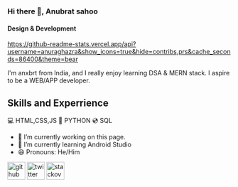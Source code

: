### Hi there 👋, Anubrat sahoo
#### Design & Development

 https://github-readme-stats.vercel.app/api?username=anuraghazra&show_icons=true&hide=contribs,prs&cache_seconds=86400&theme=bear

I'm anxbrt from India, and I really enjoy learning DSA & MERN stack. I aspire to be a WEB/APP developer.

## Skills and Experrience
💻 HTML,CSS,JS
🐍 PYTHON
💿 SQL

- 🔭 I’m currently working on this page. 
- 🌱 I’m currently learning Android Studio 
- 😄 Pronouns: He/Him 


[<img src='https://cdn.jsdelivr.net/npm/simple-icons@3.0.1/icons/github.svg' alt='github' height='40'>](https://github.com/@anxbt)  [<img src='https://cdn.jsdelivr.net/npm/simple-icons@3.0.1/icons/twitter.svg' alt='twitter' height='40'>](https://twitter.com/@Anubrat5)  [<img src='https://cdn.jsdelivr.net/npm/simple-icons@3.0.1/icons/stackoverflow.svg' alt='stackoverflow' height='40'>](https://stackoverflow.com/users/@anxbrt)  





